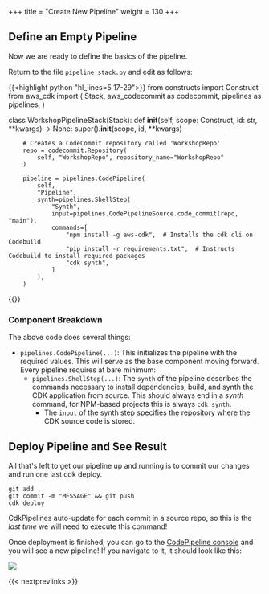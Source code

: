+++
title = "Create New Pipeline"
weight = 130
+++

## Define an Empty Pipeline
Now we are ready to define the basics of the pipeline.


Return to the file `pipeline_stack.py` and edit as follows:

{{<highlight python "hl_lines=5 17-29">}}
from constructs import Construct
from aws_cdk import (
    Stack,
    aws_codecommit as codecommit,
    pipelines as pipelines,
)

class WorkshopPipelineStack(Stack):
    def __init__(self, scope: Construct, id: str, **kwargs) -> None:
        super().__init__(scope, id, **kwargs)

        # Creates a CodeCommit repository called 'WorkshopRepo'
        repo = codecommit.Repository(
            self, "WorkshopRepo", repository_name="WorkshopRepo"
        )

        pipeline = pipelines.CodePipeline(
            self,
            "Pipeline",
            synth=pipelines.ShellStep(
                "Synth",
                input=pipelines.CodePipelineSource.code_commit(repo, "main"),
                commands=[
                    "npm install -g aws-cdk",  # Installs the cdk cli on Codebuild
                    "pip install -r requirements.txt",  # Instructs Codebuild to install required packages
                    "cdk synth",
                ]
            ),
        )
{{</highlight>}}

### Component Breakdown
The above code does several things:

* `pipelines.CodePipeline(...)`: This initializes the pipeline with the required values. This will serve as the base component moving forward. Every pipeline requires at bare minimum:
    * `pipelines.ShellStep(...)`: The `synth` of the pipeline describes the commands necessary to install dependencies, build, and synth the CDK application from source. This should always end in a *synth* command, for NPM-based projects this is always `cdk synth`.
      * The `input` of the synth step specifies the repository where the CDK source code is stored.

## Deploy Pipeline and See Result
All that's left to get our pipeline up and running is to commit our changes and run one last cdk deploy.

```
git add .
git commit -m "MESSAGE" && git push
cdk deploy
```

CdkPipelines auto-update for each commit in a source repo, so this is the *last time* we will need to execute this command!

Once deployment is finished, you can go to the [CodePipeline console](https://console.aws.amazon.com/codesuite/codepipeline/pipelines) and you will see a new pipeline! If you navigate to it, it should look like this:

![](./pipeline-init.png)

{{< nextprevlinks >}}
